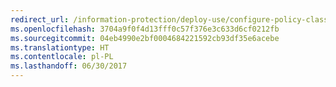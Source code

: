 ```yaml
---
redirect_url: /information-protection/deploy-use/configure-policy-classification
ms.openlocfilehash: 3704a9f0f4d13fff0c57f376e3c633d6cf0212fb
ms.sourcegitcommit: 04eb4990e2bf0004684221592cb93df35e6acebe
ms.translationtype: HT
ms.contentlocale: pl-PL
ms.lasthandoff: 06/30/2017
---
```

